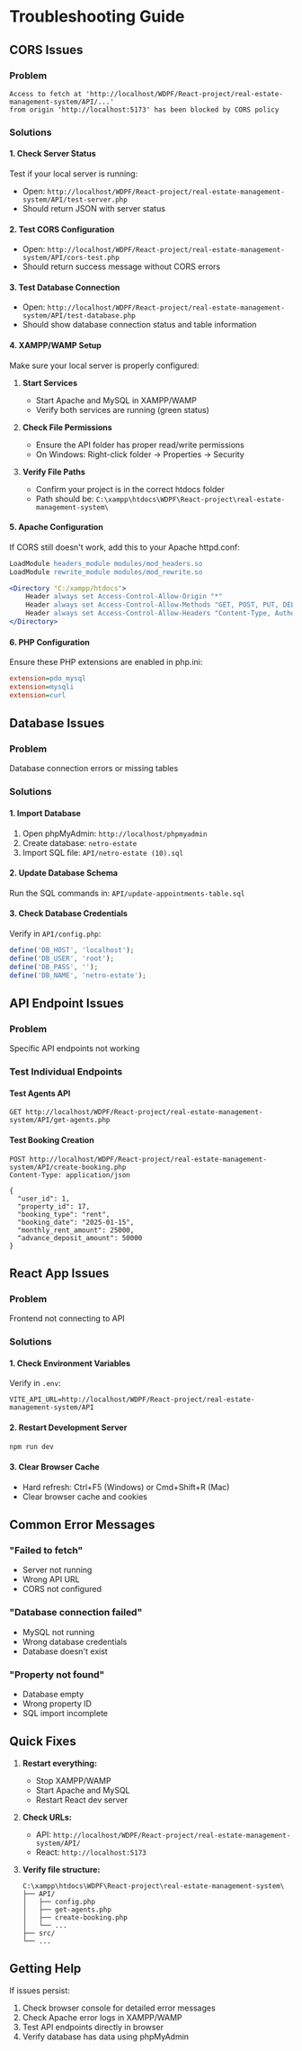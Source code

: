 # Troubleshooting Guide

## CORS Issues

### Problem
```
Access to fetch at 'http://localhost/WDPF/React-project/real-estate-management-system/API/...' 
from origin 'http://localhost:5173' has been blocked by CORS policy
```

### Solutions

#### 1. Check Server Status
Test if your local server is running:
- Open: `http://localhost/WDPF/React-project/real-estate-management-system/API/test-server.php`
- Should return JSON with server status

#### 2. Test CORS Configuration
- Open: `http://localhost/WDPF/React-project/real-estate-management-system/API/cors-test.php`
- Should return success message without CORS errors

#### 3. Test Database Connection
- Open: `http://localhost/WDPF/React-project/real-estate-management-system/API/test-database.php`
- Should show database connection status and table information

#### 4. XAMPP/WAMP Setup
Make sure your local server is properly configured:

1. **Start Services**
   - Start Apache and MySQL in XAMPP/WAMP
   - Verify both services are running (green status)

2. **Check File Permissions**
   - Ensure the API folder has proper read/write permissions
   - On Windows: Right-click folder → Properties → Security

3. **Verify File Paths**
   - Confirm your project is in the correct htdocs folder
   - Path should be: `C:\xampp\htdocs\WDPF\React-project\real-estate-management-system\`

#### 5. Apache Configuration
If CORS still doesn't work, add this to your Apache httpd.conf:

```apache
LoadModule headers_module modules/mod_headers.so
LoadModule rewrite_module modules/mod_rewrite.so

<Directory "C:/xampp/htdocs">
    Header always set Access-Control-Allow-Origin "*"
    Header always set Access-Control-Allow-Methods "GET, POST, PUT, DELETE, OPTIONS"
    Header always set Access-Control-Allow-Headers "Content-Type, Authorization, X-Requested-With"
</Directory>
```

#### 6. PHP Configuration
Ensure these PHP extensions are enabled in php.ini:
```ini
extension=pdo_mysql
extension=mysqli
extension=curl
```

## Database Issues

### Problem
Database connection errors or missing tables

### Solutions

#### 1. Import Database
1. Open phpMyAdmin: `http://localhost/phpmyadmin`
2. Create database: `netro-estate`
3. Import SQL file: `API/netro-estate (10).sql`

#### 2. Update Database Schema
Run the SQL commands in: `API/update-appointments-table.sql`

#### 3. Check Database Credentials
Verify in `API/config.php`:
```php
define('DB_HOST', 'localhost');
define('DB_USER', 'root');
define('DB_PASS', '');
define('DB_NAME', 'netro-estate');
```

## API Endpoint Issues

### Problem
Specific API endpoints not working

### Test Individual Endpoints

#### Test Agents API
```
GET http://localhost/WDPF/React-project/real-estate-management-system/API/get-agents.php
```

#### Test Booking Creation
```
POST http://localhost/WDPF/React-project/real-estate-management-system/API/create-booking.php
Content-Type: application/json

{
  "user_id": 1,
  "property_id": 17,
  "booking_type": "rent",
  "booking_date": "2025-01-15",
  "monthly_rent_amount": 25000,
  "advance_deposit_amount": 50000
}
```

## React App Issues

### Problem
Frontend not connecting to API

### Solutions

#### 1. Check Environment Variables
Verify in `.env`:
```
VITE_API_URL=http://localhost/WDPF/React-project/real-estate-management-system/API
```

#### 2. Restart Development Server
```bash
npm run dev
```

#### 3. Clear Browser Cache
- Hard refresh: Ctrl+F5 (Windows) or Cmd+Shift+R (Mac)
- Clear browser cache and cookies

## Common Error Messages

### "Failed to fetch"
- Server not running
- Wrong API URL
- CORS not configured

### "Database connection failed"
- MySQL not running
- Wrong database credentials
- Database doesn't exist

### "Property not found"
- Database empty
- Wrong property ID
- SQL import incomplete

## Quick Fixes

1. **Restart everything:**
   - Stop XAMPP/WAMP
   - Start Apache and MySQL
   - Restart React dev server

2. **Check URLs:**
   - API: `http://localhost/WDPF/React-project/real-estate-management-system/API/`
   - React: `http://localhost:5173`

3. **Verify file structure:**
   ```
   C:\xampp\htdocs\WDPF\React-project\real-estate-management-system\
   ├── API/
   │   ├── config.php
   │   ├── get-agents.php
   │   ├── create-booking.php
   │   └── ...
   ├── src/
   └── ...
   ```

## Getting Help

If issues persist:
1. Check browser console for detailed error messages
2. Check Apache error logs in XAMPP/WAMP
3. Test API endpoints directly in browser
4. Verify database has data using phpMyAdmin